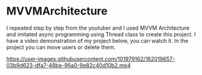 # MVVMArchitecture
I repeated step by step from the youtuber and I used MVVM Architecture and imitated async programming using Thread class to create this project. 
I have a video demonstration of my project below, you can watch it. In the project you can move users or delete them.

https://user-images.githubusercontent.com/101979162/162019657-03b9d623-dfa7-48be-96a0-9e82c40d10b2.mp4

